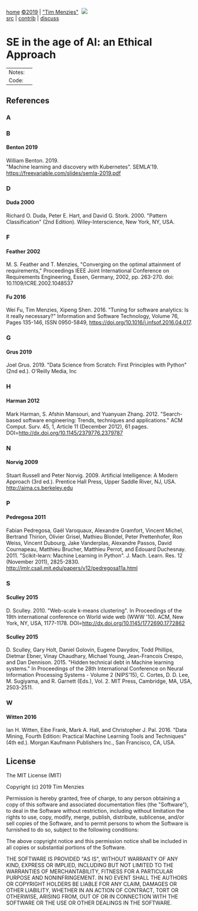 
<a name=top></a>
[home](https://github.com/knead/code/blob/master/docs/about-book.md#top)
[&copy;2019](https://github.com/timm/lisp/blob/master/LICENSE.md) |
["Tim Menzies"](http://menzies.us)
<img width=1 height=25 src="https://github.com/timm/lisp/blob/master/etc/img/FFFFFF.png">
<a href="https://github.com/knead/code/blob/master/docs/LICENSE.md#top">
<img width=900 src="https://github.com/knead/code/blob/master/etc/img/banner.png" ></a><br>
[src](http://github.com/knead/code/src) |
[contrib](https://github.com/timm/lisp/blob/master/CONTRIBUTING.md) |
[discuss](https://github.com/knead/code/issues)

# SE in the age of AI: an Ethical Approach




<table>
<tr><td valign=middle>
Notes: 
</td>
<td>
</td>
</tr>

<tr><td valign=middle>
Code:
</td>
<td>
</td>
</tr>
</table>


<!--ts-->
<!--te-->




## References

### A

### B

#### Benton 2019

William Benton. 2019.  
"Machine learning and discovery with Kubernetes". SEMLA'19.
https://freevariable.com/slides/semla-2019.pdf

### D

#### Duda 2000

Richard O. Duda, Peter E. Hart, and David G. Stork. 2000. 
"Pattern Classification" (2nd Edition). Wiley-Interscience, New York, NY, USA.

### F

#### Feather 2002

M. S. Feather and T. Menzies, "Converging on the optimal attainment of requirements," Proceedings IEEE Joint International Conference on Requirements Engineering, Essen, Germany, 2002, pp. 263-270.
doi: 10.1109/ICRE.2002.1048537

#### Fu 2016

Wei Fu, Tim Menzies, Xipeng Shen.
2016.
"Tuning for software analytics: Is it really necessary?"
Information and Software Technology,
Volume 76,
Pages 135-146,
ISSN 0950-5849,
https://doi.org/10.1016/j.infsof.2016.04.017.

### G

#### Grus 2019

Joel Grus. 2019. 
"Data Science from Scratch: First Principles with Python" (2nd ed.). O'Reilly Media, Inc

### H

#### Harman 2012

Mark Harman, S. Afshin Mansouri, and Yuanyuan Zhang. 2012. 
"Search-based software engineering: Trends, techniques and applications." ACM Comput. Surv. 45, 1, Article 11 (December 2012), 61 pages. DOI=http://dx.doi.org/10.1145/2379776.2379787

### N

#### Norvig 2009

Stuart Russell and Peter Norvig. 2009. Artificial Intelligence: A Modern Approach (3rd ed.). Prentice Hall Press, Upper Saddle River, NJ, USA. http://aima.cs.berkeley.edu

### P

#### Pedregosa 2011

Fabian Pedregosa, Gaël Varoquaux, Alexandre Gramfort, Vincent Michel, Bertrand Thirion, Olivier Grisel, Mathieu Blondel, Peter Prettenhofer, Ron Weiss, Vincent Dubourg, Jake Vanderplas, Alexandre Passos, David Cournapeau, Matthieu Brucher, Matthieu Perrot, and Édouard Duchesnay. 2011. "Scikit-learn: Machine Learning in Python". J. Mach. Learn. Res. 12 (November 2011), 2825-2830.
http://jmlr.csail.mit.edu/papers/v12/pedregosa11a.html

### S

#### Sculley 2015

D. Sculley. 2010. "Web-scale k-means clustering". In Proceedings of the 19th international conference on World wide web (WWW '10). ACM, New York, NY, USA, 1177-1178. DOI=http://dx.doi.org/10.1145/1772690.1772862

#### Sculley 2015

D. Sculley, Gary Holt, Daniel Golovin, Eugene Davydov, Todd Phillips, Dietmar Ebner, Vinay Chaudhary, Michael Young, Jean-Francois Crespo, and Dan Dennison. 2015. 
"Hidden technical debt in Machine learning systems." In Proceedings of the 28th International Conference on Neural Information Processing Systems - Volume 2 (NIPS'15), C. Cortes, D. D. Lee, M. Sugiyama, and R. Garnett (Eds.), Vol. 2. MIT Press, Cambridge, MA, USA, 2503-2511.

### W

#### Witten 2016

Ian H. Witten, Eibe Frank, Mark A. Hall, and Christopher J. Pal. 2016. 
"Data Mining, Fourth Edition: Practical Machine Learning Tools and Techniques" (4th ed.). Morgan Kaufmann Publishers Inc., San Francisco, CA, USA.



## License

The MIT License (MIT)

Copyright (c) 2019 Tim Menzies

Permission is hereby granted, free of charge, to any person obtaining a copy
of this software and associated documentation files (the "Software"), to deal
in the Software without restriction, including without limitation the rights
to use, copy, modify, merge, publish, distribute, sublicense, and/or sell
copies of the Software, and to permit persons to whom the Software is
furnished to do so, subject to the following conditions:

The above copyright notice and this permission notice shall be included in all
copies or substantial portions of the Software.

THE SOFTWARE IS PROVIDED "AS IS", WITHOUT WARRANTY OF ANY KIND, EXPRESS OR
IMPLIED, INCLUDING BUT NOT LIMITED TO THE WARRANTIES OF MERCHANTABILITY,
FITNESS FOR A PARTICULAR PURPOSE AND NONINFRINGEMENT. IN NO EVENT SHALL THE
AUTHORS OR COPYRIGHT HOLDERS BE LIABLE FOR ANY CLAIM, DAMAGES OR OTHER
LIABILITY, WHETHER IN AN ACTION OF CONTRACT, TORT OR OTHERWISE, ARISING FROM,
OUT OF OR IN CONNECTION WITH THE SOFTWARE OR THE USE OR OTHER DEALINGS IN THE
SOFTWARE.
